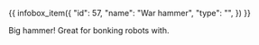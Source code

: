 {{ infobox_item({
	"id": 57,
	"name": "War hammer",
	"type": "",
}) }}

Big hammer! Great for bonking robots with.